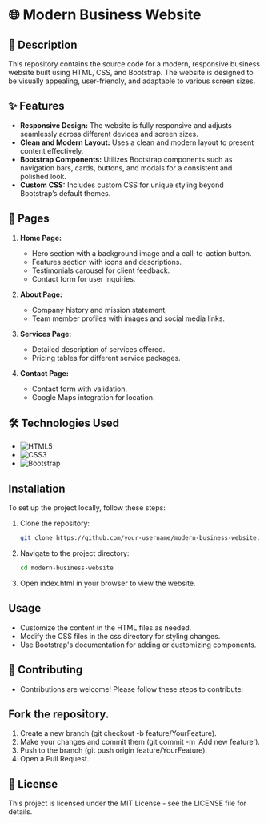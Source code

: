 # 🌐 Modern Business Website 

## 📝 Description
This repository contains the source code for a modern, responsive business website built using HTML, CSS, and Bootstrap. The website is designed to be visually appealing, user-friendly, and adaptable to various screen sizes.

## ✨ Features
- **Responsive Design:** The website is fully responsive and adjusts seamlessly across different devices and screen sizes.
- **Clean and Modern Layout:** Uses a clean and modern layout to present content effectively.
- **Bootstrap Components:** Utilizes Bootstrap components such as navigation bars, cards, buttons, and modals for a consistent and polished look.
- **Custom CSS:** Includes custom CSS for unique styling beyond Bootstrap’s default themes.

## 📄 Pages
1. **Home Page:**
   - Hero section with a background image and a call-to-action button.
   - Features section with icons and descriptions.
   - Testimonials carousel for client feedback.
   - Contact form for user inquiries.

2. **About Page:**
   - Company history and mission statement.
   - Team member profiles with images and social media links.

3. **Services Page:**
   - Detailed description of services offered.
   - Pricing tables for different service packages.

4. **Contact Page:**
   - Contact form with validation.
   - Google Maps integration for location.

## 🛠️ Technologies Used
- ![HTML5](https://img.shields.io/badge/HTML5-E34F26?style=for-the-badge&logo=html5&logoColor=white)
- ![CSS3](https://img.shields.io/badge/CSS3-1572B6?style=for-the-badge&logo=css3&logoColor=white)
- ![Bootstrap](https://img.shields.io/badge/Bootstrap-563D7C?style=for-the-badge&logo=bootstrap&logoColor=white)

## Installation
To set up the project locally, follow these steps:

1. Clone the repository:
   ```bash
   git clone https://github.com/your-username/modern-business-website.git

2. Navigate to the project directory:
   ```bash
   cd modern-business-website
   
3. Open index.html in your browser to view the website.

## Usage
- Customize the content in the HTML files as needed.
- Modify the CSS files in the css directory for styling changes.
- Use Bootstrap's documentation for adding or customizing components.
  
## 🤝 Contributing
- Contributions are welcome! Please follow these steps to contribute:

## Fork the repository.
1. Create a new branch (git checkout -b feature/YourFeature).
2. Make your changes and commit them (git commit -m 'Add new feature').
3. Push to the branch (git push origin feature/YourFeature).
4. Open a Pull Request.

## 📜 License
This project is licensed under the MIT License - see the LICENSE file for details.
